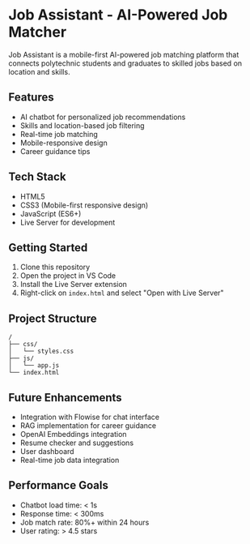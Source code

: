 # Job Assistant - AI-Powered Job Matcher

Job Assistant is a mobile-first AI-powered job matching platform that connects polytechnic students and graduates to skilled jobs based on location and skills.

## Features

- AI chatbot for personalized job recommendations
- Skills and location-based job filtering
- Real-time job matching
- Mobile-responsive design
- Career guidance tips

## Tech Stack

- HTML5
- CSS3 (Mobile-first responsive design)
- JavaScript (ES6+)
- Live Server for development

## Getting Started

1. Clone this repository
2. Open the project in VS Code
3. Install the Live Server extension
4. Right-click on `index.html` and select "Open with Live Server"

## Project Structure

```
/
├── css/
│   └── styles.css
├── js/
│   └── app.js
└── index.html
```

## Future Enhancements

- Integration with Flowise for chat interface
- RAG implementation for career guidance
- OpenAI Embeddings integration
- Resume checker and suggestions
- User dashboard
- Real-time job data integration

## Performance Goals

- Chatbot load time: < 1s
- Response time: < 300ms
- Job match rate: 80%+ within 24 hours
- User rating: > 4.5 stars
